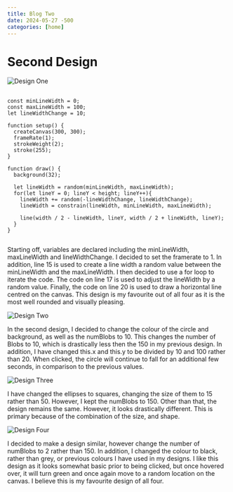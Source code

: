 ```yaml
---
title: Blog Two
date: 2024-05-27 -500
categories: [home]
---
```


# Second Design

![Design One](/assets/lib/design5.png)


<pre>
  <code class="p5">
const minLineWidth = 0;
const maxLineWidth = 100;
let lineWidthChange = 10;

function setup() {
  createCanvas(300, 300);
  frameRate(1);
  strokeWeight(2);
  stroke(255);
}

function draw() {
  background(32);

  let lineWidth = random(minLineWidth, maxLineWidth);
  for(let lineY = 0; lineY < height; lineY++){
    lineWidth += random(-lineWidthChange, lineWidthChange);
    lineWidth = constrain(lineWidth, minLineWidth, maxLineWidth);

    line(width / 2 - lineWidth, lineY, width / 2 + lineWidth, lineY);
  }
}
  </code>
</pre>

Starting off, variables are declared including the minLineWidth, maxLineWidth and lineWidthChange. I decided to set the framerate to 1. In addition, line 15 is used to create a line width a random value between the minLineWidth and the maxLineWidth. I then decided to use a for loop to iterate the code. The code on line 17 is used to adjust the lineWidth by a random value.  Finally, the code on line 20 is used to draw a horizontal line centred on the canvas. This design is my favourite out of all four as it is the most well rounded and visually pleasing.

![Design Two](/assets/lib/design2.png)

In the second design, I decided to change the colour of the circle and background, as well as the numBlobs to 10. This changes the number of Blobs to 10, which is drastically less then the 150 in my previous design. In addition, I have changed this.x and this.y to be divided by 10 and 100 rather than 20. When clicked, the circle will continue to fall for an additional few seconds, in comparison to the previous values.

![Design Three](/assets/lib/design3.png)

I have changed the ellipses to squares, changing the size of them to 15 rather than 50. However, I kept the numBlobs to 150. Other than that, the design remains the same. However, it looks drastically different. This is primary because of the combination of the size, and shape.

![Design Four](/assets/lib/design4.png)

I decided to make a design similar, however change the number of numBlobs to 2 rather than 150. In addition, I changed the colour to black, rather than grey, or previous colours I have used in my designs. I like this design as it looks somewhat basic prior to being clicked, but once hovered over, it will turn green and once again move to a random location on the canvas. I believe this is my favourite design of all four.

